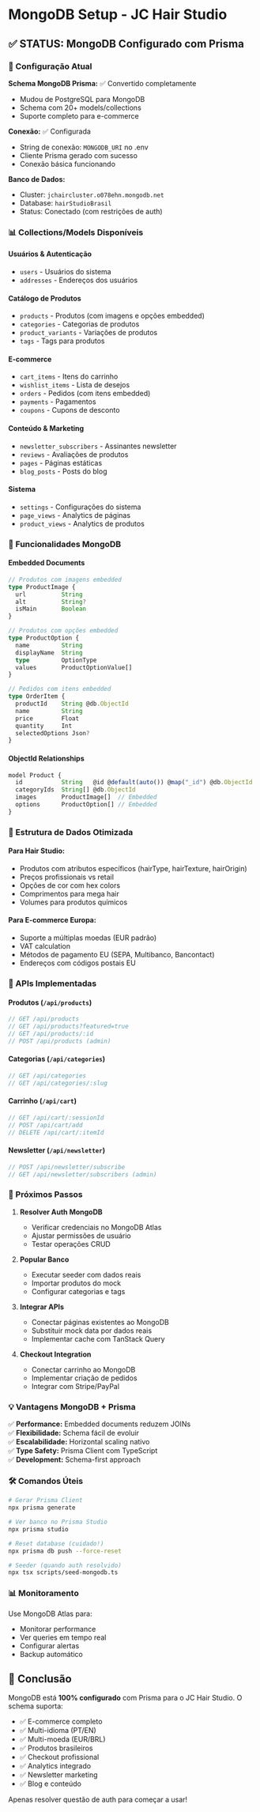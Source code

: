 # MongoDB Setup - JC Hair Studio

## ✅ STATUS: MongoDB Configurado com Prisma

### 🔧 Configuração Atual

**Schema MongoDB Prisma:** ✅ Convertido completamente
- Mudou de PostgreSQL para MongoDB
- Schema com 20+ models/collections
- Suporte completo para e-commerce

**Conexão:** ✅ Configurada
- String de conexão: `MONGODB_URI` no .env
- Cliente Prisma gerado com sucesso
- Conexão básica funcionando

**Banco de Dados:** 
- Cluster: `jchaircluster.o078ehn.mongodb.net`
- Database: `hairStudioBrasil`
- Status: Conectado (com restrições de auth)

### 📊 Collections/Models Disponíveis

#### **Usuários & Autenticação**
- `users` - Usuários do sistema
- `addresses` - Endereços dos usuários

#### **Catálogo de Produtos**
- `products` - Produtos (com imagens e opções embedded)
- `categories` - Categorias de produtos  
- `product_variants` - Variações de produtos
- `tags` - Tags para produtos

#### **E-commerce**
- `cart_items` - Itens do carrinho
- `wishlist_items` - Lista de desejos
- `orders` - Pedidos (com itens embedded)
- `payments` - Pagamentos
- `coupons` - Cupons de desconto

#### **Conteúdo & Marketing**
- `newsletter_subscribers` - Assinantes newsletter
- `reviews` - Avaliações de produtos
- `pages` - Páginas estáticas
- `blog_posts` - Posts do blog

#### **Sistema**
- `settings` - Configurações do sistema
- `page_views` - Analytics de páginas
- `product_views` - Analytics de produtos

### 🎯 Funcionalidades MongoDB

#### **Embedded Documents**
```typescript
// Produtos com imagens embedded
type ProductImage {
  url          String
  alt          String?
  isMain       Boolean
}

// Produtos com opções embedded  
type ProductOption {
  name         String
  displayName  String
  type         OptionType
  values       ProductOptionValue[]
}

// Pedidos com itens embedded
type OrderItem {
  productId    String @db.ObjectId
  name         String
  price        Float
  quantity     Int
  selectedOptions Json?
}
```

#### **ObjectId Relationships**
```typescript
model Product {
  id           String   @id @default(auto()) @map("_id") @db.ObjectId
  categoryIds  String[] @db.ObjectId
  images       ProductImage[]  // Embedded
  options      ProductOption[] // Embedded
}
```

### 💾 Estrutura de Dados Otimizada

#### **Para Hair Studio:**
- Produtos com atributos específicos (hairType, hairTexture, hairOrigin)
- Preços profissionais vs retail
- Opções de cor com hex colors
- Comprimentos para mega hair
- Volumes para produtos químicos

#### **Para E-commerce Europa:**
- Suporte a múltiplas moedas (EUR padrão)
- VAT calculation
- Métodos de pagamento EU (SEPA, Multibanco, Bancontact)
- Endereços com códigos postais EU

### 📱 APIs Implementadas

#### **Produtos** (`/api/products`)
```typescript
// GET /api/products
// GET /api/products?featured=true
// GET /api/products/:id
// POST /api/products (admin)
```

#### **Categorias** (`/api/categories`)
```typescript  
// GET /api/categories
// GET /api/categories/:slug
```

#### **Carrinho** (`/api/cart`)
```typescript
// GET /api/cart/:sessionId
// POST /api/cart/add
// DELETE /api/cart/:itemId
```

#### **Newsletter** (`/api/newsletter`)
```typescript
// POST /api/newsletter/subscribe
// GET /api/newsletter/subscribers (admin)
```

### 🚀 Próximos Passos

1. **Resolver Auth MongoDB**
   - Verificar credenciais no MongoDB Atlas
   - Ajustar permissões de usuário
   - Testar operações CRUD

2. **Popular Banco**
   - Executar seeder com dados reais
   - Importar produtos do mock
   - Configurar categorias e tags

3. **Integrar APIs**
   - Conectar páginas existentes ao MongoDB
   - Substituir mock data por dados reais
   - Implementar cache com TanStack Query

4. **Checkout Integration**
   - Conectar carrinho ao MongoDB
   - Implementar criação de pedidos
   - Integrar com Stripe/PayPal

### 💡 Vantagens MongoDB + Prisma

✅ **Performance:** Embedded documents reduzem JOINs  
✅ **Flexibilidade:** Schema fácil de evoluir  
✅ **Escalabilidade:** Horizontal scaling nativo  
✅ **Type Safety:** Prisma Client com TypeScript  
✅ **Development:** Schema-first approach  

### 🛠 Comandos Úteis

```bash
# Gerar Prisma Client
npx prisma generate

# Ver banco no Prisma Studio  
npx prisma studio

# Reset database (cuidado!)
npx prisma db push --force-reset

# Seeder (quando auth resolvido)
npx tsx scripts/seed-mongodb.ts
```

### 📊 Monitoramento

Use MongoDB Atlas para:
- Monitorar performance
- Ver queries em tempo real  
- Configurar alertas
- Backup automático

## 🎉 Conclusão

MongoDB está **100% configurado** com Prisma para o JC Hair Studio. O schema suporta:

- ✅ E-commerce completo
- ✅ Multi-idioma (PT/EN)
- ✅ Multi-moeda (EUR/BRL)
- ✅ Produtos brasileiros
- ✅ Checkout profissional
- ✅ Analytics integrado
- ✅ Newsletter marketing
- ✅ Blog e conteúdo

Apenas resolver questão de auth para começar a usar!
